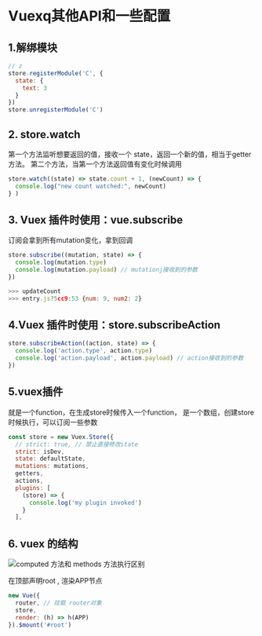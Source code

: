 # Vuexq其他API和一些配置

## 1.解绑模块
```javascript
// z
store.registerModule('C', {
  state: {
    text: 3
  }
})
store.unregisterModule('C')
```

## 2. store.watch

第一个方法监听想要返回的值，接收一个 state，返回一个新的值，相当于getter方法。
第二个方法，当第一个方法返回值有变化时候调用
```javascript
store.watch((state) => state.count + 1, (newCount) => {
  console.log("new count watched:", newCount)
} )

```


## 3. Vuex 插件时使用：vue.subscribe
订阅会拿到所有mutation变化，拿到回调

```javascript
store.subscribe((mutation, state) => {
  console.log(mutation.type)
  console.log(mutation.payload) // mutationj接收到的参数
})

>>> updateCount
>>> entry.js?5cc9:53 {num: 9, num2: 2}
```

##  4.Vuex 插件时使用：store.subscribeAction
  
```javascript
store.subscribeAction((action, state) => {
  console.log('action.type', action.type)
  console.log('action.payload', action.payload) // action接收到的参数
})
```

## 5.vuex插件
就是一个function，在生成store时候传入一个function， 是一个数组，创建store时候执行，可以订阅一些参数
```javascript
const store = new Vuex.Store({
  // strict: true, // 禁止直接修改state
  strict: isDev,
  state: defaultState,
  mutations: mutations,
  getters,
  actions,
  plugins: [
    (store) => {
      console.log('my plugin invoked')
    }
  ],
```

## 6. vuex 的结构
![computed 方法和 methods 方法执行区别](https://github.com/FanWorldBegin/vue-ssr/blob/master/images/26.1.png)

在顶部声明root , 渲染APP节点
```javascript
new Vue({
  router, // 挂载 router对象
  store,
  render: (h) => h(APP)
}).$mount('#root')

```
